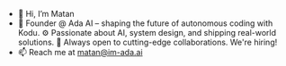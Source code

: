 - 👋 Hi, I’m Matan
- 🚀 Founder @ Ada AI – shaping the future of autonomous coding with Kodu. ⚙️ Passionate about AI, system design, and shipping real-world solutions. 🤝 Always open to cutting-edge collaborations. We're hiring!
- 📫 Reach me at matan@im-ada.ai
<!---
matannahmani/matannahmani is a ✨ special ✨ repository because its `README.md` (this file) appears on your GitHub profile.
You can click the Preview link to take a look at your changes.
--->

